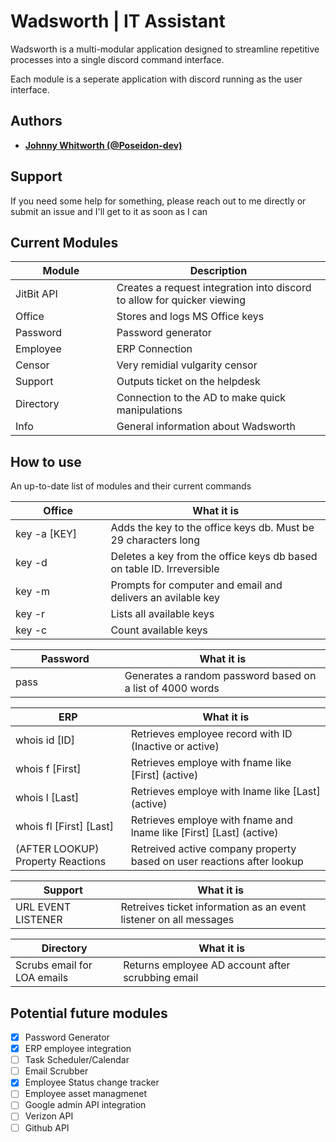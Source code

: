 # Wadsworth | IT Assistant


Wadsworth is a multi-modular application designed to streamline repetitive processes into a single discord command interface.

Each module is a seperate application with discord running as the user interface. 

## Authors

* **[Johnny Whitworth (@Poseidon-dev)](https://github.com/poseidon-dev)** 

## Support

If you need some help for something, please reach out to me directly or submit an issue and I'll get to it as soon as I can

## Current Modules

| Module <img width=170/>     | Description <img width=500/>                                                |
| ----------------------------| ----------------------------------------------------------------------------|
| JitBit API                  | Creates a request integration into discord to allow for quicker viewing     |
| Office                      | Stores and logs MS Office keys                                              |
| Password                    | Password generator                                                          |
| Employee                    | ERP Connection                                                              |
| Censor                      | Very remidial vulgarity censor                                              |
| Support                     | Outputs ticket on the helpdesk                                              |
| Directory                   | Connection to the AD to make quick manipulations                            |
| Info                        | General information about Wadsworth                                         |

## How to use

An up-to-date list of modules and their current commands



| Office <img width=170/>  | What it is <img width=500/>                                                 |
| ----------------------------| ----------------------------------------------------------------------------|
| key -a [KEY]                | Adds the key to the office keys db. Must be 29 characters long              |
| key -d                      | Deletes a key from the office keys db based on table ID. Irreversible       |
| key -m                      | Prompts for computer and email and delivers an avilable key                 |
| key -r                      | Lists all available keys                                                    |
| key -c                      | Count available keys                                                        |

  
| Password <img width=170/>  | What it is <img width=500/>                                                 |
| ----------------------------| ----------------------------------------------------------------------------|
| pass                        | Generates a random password based on a list of 4000 words                   |

  
| ERP <img width=170/>        | What it is <img width=500/>                                                 |
| ----------------------------| ----------------------------------------------------------------------------|
| whois id [ID]               | Retrieves employee record with ID (Inactive or active)                      |
| whois f [First]             | Retrieves employe with fname like [First] (active)                          |
| whois l [Last]              | Retrieves employe with lname like [Last] (active)                           |
| whois fl [First] [Last]     | Retrieves employe with fname and lname like [First] [Last] (active)         |
| (AFTER LOOKUP) Property Reactions  | Retreived active company property based on user reactions after lookup|

  
| Support <img width=170/>    | What it is <img width=500/>                                                 |
| ----------------------------| ----------------------------------------------------------------------------|
| URL EVENT LISTENER          | Retreives ticket information as an event listener on all messages           |


  
| Directory <img width=170/>  | What it is <img width=500/>                                                 |
| ----------------------------| ----------------------------------------------------------------------------|
| Scrubs email for LOA emails | Returns employee AD account after scrubbing email                           |


## Potential future modules

- [x] Password Generator
- [x] ERP employee integration
- [ ] Task Scheduler/Calendar
- [ ] Email Scrubber
- [x] Employee Status change tracker
- [ ] Employee asset managmenet
- [ ] Google admin API integration
- [ ] Verizon API
- [ ] Github API 
